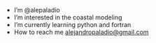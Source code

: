 - I’m @alepaladio
- I’m interested in the coastal modeling
- I’m currently learning python and fortran
- How to reach me alejandropaladio@gmail.com

<!---
alepaladio/alepaladio is a ✨ special ✨ repository because its `README.md` (this file) appears on your GitHub profile.
You can click the Preview link to take a look at your changes.
--->
